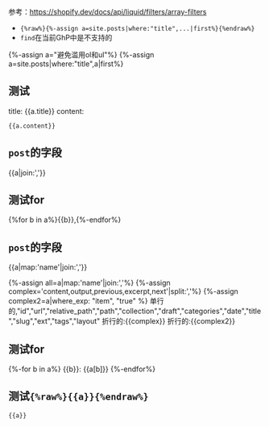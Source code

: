 参考：https://shopify.dev/docs/api/liquid/filters/array-filters
- `{%raw%}{%-assign a=site.posts|where:"title",...|first%}{%endraw%}`
- `find`在当前GhP中是不支持的

{%-assign a="避免滥用ol和ul"%}
{%-assign a=site.posts|where:"title",a|first%}

## 测试
title: {{a.title}}
content:
```
{{a.content}}
```

## `post`的字段
{{a|join:','}}
## 测试for
{%for b in a%}{{b}},{%-endfor%}

## `post`的字段
{{a|map:'name'|join:','}}
<!--这里有个很玄妙的情况：post（这里的a）
`a|join...`会取每个*字段的名称*
但`a|where_exp`看来不是取名称，而是取实例
似乎`where_exp`是一个特殊的-->
{%-assign all=a|map:'name'|join:','%}
{%-assign complex='content,output,previous,excerpt,next'|split:','%}
{%-assign complex2=a|where_exp: "item", "true" %}
单行的,"id","url","relative_path","path","collection","draft","categories","date","title","slug","ext","tags","layout"
折行的:{{complex}}
折行的:{{complex2}}

## 测试for
{%-for b in a%}
{{b}}: {{a[b]}}
{%-endfor%}

## 测试`{%raw%}{{a}}{%endraw%}`
```
{{a}}
```
